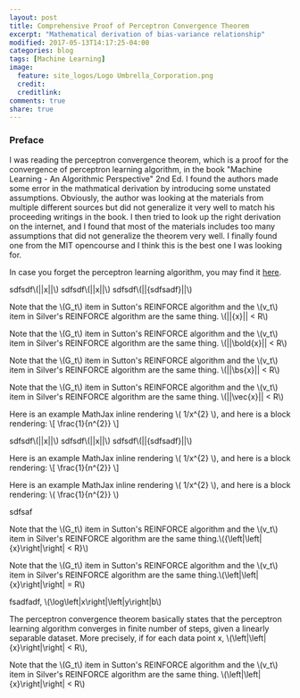 ```yaml
---
layout: post
title: Comprehensive Proof of Perceptron Convergence Theorem
excerpt: "Mathematical derivation of bias-variance relationship"
modified: 2017-05-13T14:17:25-04:00
categories: blog
tags: [Machine Learning]
image:
  feature: site_logos/Logo Umbrella_Corporation.png
  credit: 
  creditlink: 
comments: true
share: true
---
```


### Preface

I was reading the perceptron convergence theorem, which is a proof for the convergence of perceptron learning algorithm, in the book "Machine Learning - An Algorithmic Perspective" 2nd Ed. I found the authors made some error in the mathmatical derivation by introducing some unstated assumptions. Obviously, the author was looking at the materials from multiple different sources but did not generalize it very well to match his proceeding writings in the book. I then tried to look up the right derivation on the internet, and I found that most of the materials includes too many assumptions that did not generalize the theorem very well. I finally found one from the MIT opencourse and I think this is the best one I was looking for.

In case you forget the perceptron learning algorithm, you may find it [here](/downloads/blog/2017-05-15-Perceptron-Convergence-Theorem/perceptron_learning_algorithm.pdf).

sdfsdf\\(\||x\||\\)
sdfsdf\\(\|\|x\|\|\\)
sdfsdf\\(\|\|{sdfsadf}\|\|\\)


Note that the \\(G_t\\) item in Sutton's REINFORCE algorithm and the \\(v_t\\) item in Silver's REINFORCE algorithm are the same thing. \\(\|\|{x}\|\| < R\\)

Note that the \\(G_t\\) item in Sutton's REINFORCE algorithm and the \\(v_t\\) item in Silver's REINFORCE algorithm are the same thing. \\(\|\|\bold{x}\|\| < R\\)

Note that the \\(G_t\\) item in Sutton's REINFORCE algorithm and the \\(v_t\\) item in Silver's REINFORCE algorithm are the same thing. \\(\|\|\bs{x}\|\| < R\\)

Note that the \\(G_t\\) item in Sutton's REINFORCE algorithm and the \\(v_t\\) item in Silver's REINFORCE algorithm are the same thing. \\(\|\|\vec{x}\|\| < R\\)











Here is an example MathJax inline rendering \\( 1/x^{2} \\), and here is a block rendering: 
\\[ \frac{1}{n^{2}} \\]


sdfsdf\\(\||x\||\\)
sdfsdf\\(\|\|x\|\|\\)
sdfsdf\\(\|\|{sdfsadf}\|\|\\)


Here is an example MathJax inline rendering \\( 1/x^{2} \\), and here is a block rendering: \\[ \frac{1}{n^{2}} \\]

Here is an example MathJax inline rendering \\( 1/x^{2} \\), and here is a block rendering: \\( \frac{1}{n^{2}} \\)

sdfsaf


Note that the \\(G_t\\) item in Sutton's REINFORCE algorithm and the \\(v_t\\) item in Silver's REINFORCE algorithm are the same thing.\\({\left|\left|\{x}\right|\right| < R}\\)

Note that the \\(G_t\\) item in Sutton's REINFORCE algorithm and the \\(v_t\\) item in Silver's REINFORCE algorithm are the same thing.\\(\left|\left|\{x}\right|\right| = R\\)


fsadfadf, \\(\log\left|x\right|\left|y\right|b\\)



The perceptron convergence theorem basically states that the perceptron learning algorithm converges in finite number of steps, given a linearly separable dataset. More precisely, if for each data point x, \\(\left|\left|\{x}\right|\right| < R\\),



Note that the \\(G_t\\) item in Sutton's REINFORCE algorithm and the \\(v_t\\) item in Silver's REINFORCE algorithm are the same thing.
\\(\left|\left|\{x}\right|\right| < R\\)